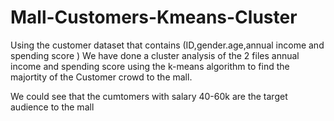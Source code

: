 # Mall-Customers-Kmeans-Cluster

Using the customer dataset that contains (ID,gender.age,annual income and spending score )
We have done a cluster analysis of the 2 files annual income and spending score using the k-means
algorithm to find the majortity of the Customer crowd to the mall.

We could see that the cumtomers with salary 40-60k are the target audience to the mall 
